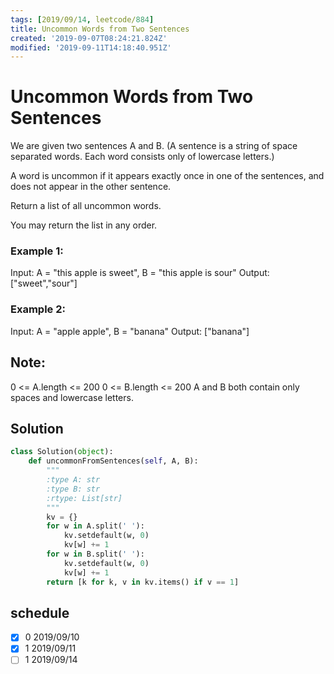 ```yaml
---
tags: [2019/09/14, leetcode/884]
title: Uncommon Words from Two Sentences
created: '2019-09-07T08:24:21.824Z'
modified: '2019-09-11T14:18:40.951Z'
---
```


# Uncommon Words from Two Sentences

We are given two sentences A and B.  (A sentence is a string of space separated words.  Each word consists only of lowercase letters.)

A word is uncommon if it appears exactly once in one of the sentences, and does not appear in the other sentence.

Return a list of all uncommon words.

You may return the list in any order.



### Example 1:

Input: A = "this apple is sweet", B = "this apple is sour"
Output: ["sweet","sour"]

### Example 2:

Input: A = "apple apple", B = "banana"
Output: ["banana"]


## Note:

0 <= A.length <= 200
0 <= B.length <= 200
A and B both contain only spaces and lowercase letters.

## Solution

```python
class Solution(object):
    def uncommonFromSentences(self, A, B):
        """
        :type A: str
        :type B: str
        :rtype: List[str]
        """
        kv = {}
        for w in A.split(' '):
            kv.setdefault(w, 0)
            kv[w] += 1
        for w in B.split(' '):
            kv.setdefault(w, 0)
            kv[w] += 1
        return [k for k, v in kv.items() if v == 1]
```

## schedule

* [x] 0 2019/09/10
* [x] 1 2019/09/11
* [ ] 1 2019/09/14
